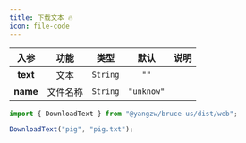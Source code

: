 ```yaml
---
title: 下载文本 🔥
icon: file-code
---
```


入参|功能|类型|默认|说明
:-:|:-:|:-:|:-:|-
**text**|文本|`String`|`""`
**name**|文件名称|`String`|`"unknow"`

```js
import { DownloadText } from "@yangzw/bruce-us/dist/web";

DownloadText("pig", "pig.txt");
```